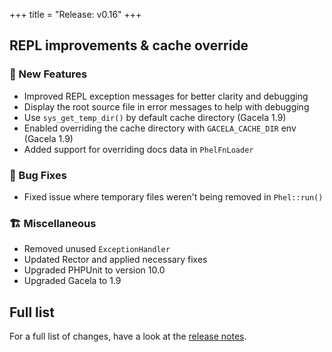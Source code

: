 +++
title = "Release: v0.16"
+++

## REPL improvements & cache override

### 🥇 New Features

- Improved REPL exception messages for better clarity and debugging
- Display the root source file in error messages to help with debugging
- Use `sys_get_temp_dir()` by default cache directory (Gacela 1.9)
- Enabled overriding the cache directory with `GACELA_CACHE_DIR` env (Gacela 1.9)
- Added support for overriding docs data in `PhelFnLoader`

### 🐛 Bug Fixes

- Fixed issue where temporary files weren't being removed in `Phel::run()`

### 🏗️ Miscellaneous

- Removed unused `ExceptionHandler`
- Updated Rector and applied necessary fixes
- Upgraded PHPUnit to version 10.0
- Upgraded Gacela to 1.9

## Full list

For a full list of changes, have a look at the  [release notes](https://github.com/phel-lang/phel-lang/releases/tag/v0.16.0).
